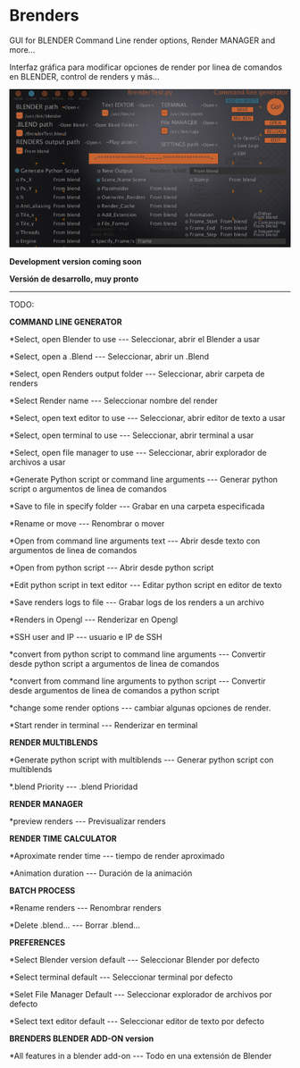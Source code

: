 # Brenders
GUI for BLENDER Command Line render options, Render MANAGER and more...

Interfaz gráfica para modificar opciones de render por linea de comandos en BLENDER, control de renders y más...

![CommandLineGenerator](https://github.com/eLeDeTe-LoDeTanda/Brenders/blob/master/BRENDERSv1.0dev_CommandLineGenerator.png)

**Development version coming soon**

**Versión de desarrollo, muy pronto**

-----------------------------
TODO:

**COMMAND LINE GENERATOR**

*Select, open Blender to use --- Seleccionar, abrir el Blender a usar

*Select, open a .Blend --- Seleccionar, abrir un .Blend 

*Select, open Renders output folder --- Seleccionar, abrir carpeta de renders

*Select Render name --- Seleccionar nombre del render

*Select, open text editor to use --- Seleccionar, abrir editor de texto a usar

*Select, open terminal to use --- Seleccionar, abrir terminal a usar

*Select, open file manager to use --- Seleccionar, abrir explorador de archivos a usar

*Generate Python script or command line arguments --- Generar python script o argumentos de linea de comandos

*Save to file in specify folder --- Grabar en una carpeta especificada

*Rename or move --- Renombrar o mover

*Open from command line arguments text --- Abrir desde texto con argumentos de linea de comandos

*Open from python script --- Abrir desde python script

*Edit python script in text editor --- Editar python script en editor de texto

*Save renders logs to file --- Grabar logs de los renders a un archivo

*Renders in Opengl --- Renderizar en Opengl

*SSH user and IP --- usuario e IP de SSH

*convert from python script to command line arguments --- Convertir desde python script a argumentos de linea de comandos

*convert from command line arguments to python script --- Convertir desde argumentos de linea de comandos a python script

*change some render options --- cambiar algunas opciones de render.

*Start render in terminal --- Renderizar en terminal


**RENDER MULTIBLENDS**

*Generate python script with multiblends --- Generar python script con multiblends

*.blend Priority --- .blend Prioridad

**RENDER MANAGER**

*preview renders --- Previsualizar renders

**RENDER TIME CALCULATOR**

*Aproximate render time --- tiempo de render aproximado

*Animation duration --- Duración de la animación

**BATCH PROCESS**

*Rename renders --- Renombrar renders

*Delete .blend... --- Borrar .blend...

**PREFERENCES**

*Select Blender version default --- Seleccionar Blender por defecto

*Select terminal default --- Seleccionar terminal por defecto

*Selet File Manager Default --- Seleccionar explorador de archivos por defecto

*Select text editor default --- Seleccionar editor de texto por defecto

**BRENDERS BLENDER ADD-ON version**

*All features in a blender add-on --- Todo en una extensión de Blender


